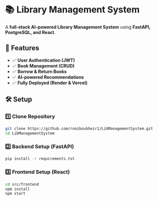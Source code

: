 # 📚 Library Management System

A **full-stack AI-powered Library Management System** using **FastAPI, PostgreSQL, and React**.

## 📌 Features
- ✅ **User Authentication (JWT)**
- ✅ **Book Management (CRUD)**
- ✅ **Borrow & Return Books**
- ✅ **AI-powered Recommendations**
- ✅ **Fully Deployed (Render & Vercel)**

## 🛠 Setup

### 1️⃣ Clone Repository
```bash
git clone https://github.com/roniboukheir1/LibManagementSystem.git
cd LibManagementSystem
```

### 2️⃣ Backend Setup (FastAPI)
```bash
pip install -r requirements.txt
```

### 3️⃣ Frontend Setup (React)
```bash
cd src/frontend
npm install
npm start
```

